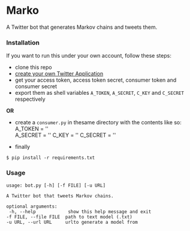 # Marko
A Twitter bot that generates Markov chains and tweets them.

### Installation
If you want to run this under your own account, follow these steps:
- clone this repo
- [create your own Twitter Application](https://apps.twitter.com/app/new)
- get your access token, access token secret, consumer token and consumer secret
- export them as shell variables `A_TOKEN`, `A_SECRET`, `C_KEY` and `C_SECRET` respectively

 **OR**

- create a `consumer.py` in thesame directory with the contents like so:
	A_TOKEN = ''    
	A_SECRET = ''
	C_KEY = ''
	C_SECRET = ''

- finally

```$ pip install -r requirements.txt```


### Usage

	usage: bot.py [-h] [-f FILE] [-u URL]

	A Twitter bot that tweets Markov chains.

	optional arguments:
	 -h, --help            show this help message and exit
	-f FILE, --file FILE  path to text model (.txt)
	-u URL, --url URL     urlto generate a model from

